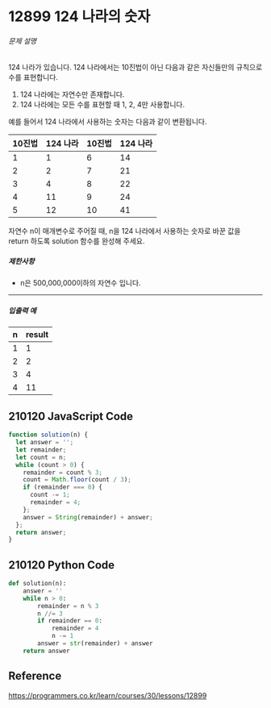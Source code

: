 # 12899 124 나라의 숫자

###### 문제 설명

124 나라가 있습니다. 124 나라에서는 10진법이 아닌 다음과 같은 자신들만의 규칙으로 수를 표현합니다.

1. 124 나라에는 자연수만 존재합니다.
2. 124 나라에는 모든 수를 표현할 때 1, 2, 4만 사용합니다.

예를 들어서 124 나라에서 사용하는 숫자는 다음과 같이 변환됩니다.

| 10진법 | 124 나라 | 10진법 | 124 나라 |
| ------ | -------- | ------ | -------- |
| 1      | 1        | 6      | 14       |
| 2      | 2        | 7      | 21       |
| 3      | 4        | 8      | 22       |
| 4      | 11       | 9      | 24       |
| 5      | 12       | 10     | 41       |

자연수 n이 매개변수로 주어질 때, n을 124 나라에서 사용하는 숫자로 바꾼 값을 return 하도록 solution 함수를 완성해 주세요.

##### 제한사항

- n은 500,000,000이하의 자연수 입니다.

------

##### 입출력 예

| n    | result |
| ---- | ------ |
| 1    | 1      |
| 2    | 2      |
| 3    | 4      |
| 4    | 11     |



## 210120 JavaScript Code

```javascript
function solution(n) {
  let answer = '';
  let remainder;
  let count = n;
  while (count > 0) {
    remainder = count % 3;
    count = Math.floor(count / 3);
    if (remainder === 0) {
      count -= 1;
      remainder = 4;
    };
    answer = String(remainder) + answer;
  };
  return answer;
}
```



## 210120 Python Code

```python
def solution(n):
    answer = ''
    while n > 0:
        remainder = n % 3
        n //= 3
        if remainder == 0:
            remainder = 4
            n -= 1
        answer = str(remainder) + answer
    return answer
```



## Reference

https://programmers.co.kr/learn/courses/30/lessons/12899